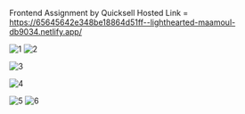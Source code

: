 Frontend Assignment by Quicksell
Hosted Link = https://65645642e348be18864d51ff--lighthearted-maamoul-db9034.netlify.app/

![1](https://github.com/shoaib-coder-786/kanban_board/assets/81517359/935d4097-c145-4373-99ff-8e01506aac8f)
![2](https://github.com/shoaib-coder-786/kanban_board/assets/81517359/5d84da7a-9949-46da-a653-5028e79d3e30)

![3](https://github.com/shoaib-coder-786/kanban_board/assets/81517359/036765b0-dd95-4661-8742-4aafa44faa39)

![4](https://github.com/shoaib-coder-786/kanban_board/assets/81517359/567be24d-92e9-469d-84c6-da72860d6df4)

![5](https://github.com/shoaib-coder-786/kanban_board/assets/81517359/13c09fbf-99fa-4b4f-9529-70f4d19ada47)
![6](https://github.com/shoaib-coder-786/kanban_board/assets/81517359/e70e0835-0981-4e21-bc8e-e9c29c1c9b3e)





